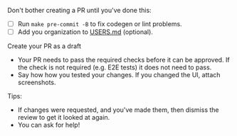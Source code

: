 Don't bother creating a PR until you've done this:

* [ ] Run `make pre-commit -B` to fix codegen or lint problems. 
* [ ] Add you organization to [USERS.md](https://github.com/argoproj/argo-workflows/blob/master/USERS.md) (optional).

Create your PR as a draft

* Your PR needs to pass the required checks before it can be approved. If the check is not required (e.g. E2E tests) it does not need to pass.
* Say how how you tested your changes. If you changed the UI, attach screenshots.

Tips:

* If changes were requested, and you've made them, then dismiss the review to get it looked at again.
* You can ask for help! 
